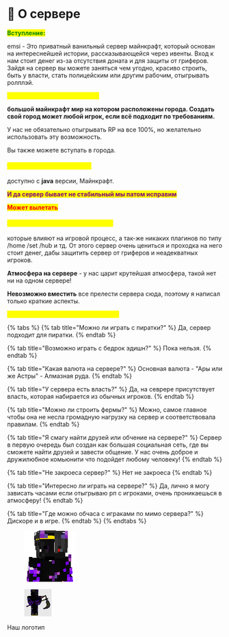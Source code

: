 # 📌 О сервере

<mark style="color:green;">**Вступление:**</mark>

emsi - Это приватный ванильный сервер майнкрафт, который основан на интереснейшей истории, рассказывающейся через ивенты. Вход к нам стоит денег из-за отсутствия доната и для защиты от гриферов. Зайдя на сервер вы можете заняться чем угодно, красиво строить, быть у власти, стать полицейским или другим рабочим, отыгрывать ролплэй.

<mark style="color:yellow;">**Сервер представляет из себя:**</mark>

**большой майнкрафт мир на котором расположены города. Создать свой город может любой игрок, если всё подходит по требованиям.**

У нас не обязательно отыгрывать RP на все 100%, но желательно использовать эту возможность.

Вы также можете вступать в города.

#### <mark style="color:yellow;">**Игра на сервере возможна:**</mark> <a href="#igra-na-servere-vozmozhna" id="igra-na-servere-vozmozhna"></a>

доступно с  **java** версии,  Майнкрафт.

<mark style="color:purple;">**И да сервер бывает не стабильный мы патом исправим**</mark>&#x20;

<mark style="color:red;">**Может вылетать**</mark>&#x20;

#### <mark style="color:yellow;">**На сервере нет приватов, донатов:**</mark> <a href="#na-servere-net-privatov-donatov" id="na-servere-net-privatov-donatov"></a>

которые влияют на игровой процесс, а так-же никаких плагинов по типу /home /set /hub и тд. От этого сервер очень цениться и проходка на него стоит денег, дабы защитить сервер от гриферов и неадекватных игроков.

**Атмосфера на сервере** - у нас царит крутейшая атмосфера, такой нет ни на одном сервере!

**Невозможно вместить** все прелести сервера сюда, поэтому я написал только краткие аспекты.

<mark style="color:yellow;">**Вопросы которые часто нам задают:**</mark>



{% tabs %}
{% tab title="Можно ли играть с пиратки?" %}
Да, сервер подходит для пиратки.
{% endtab %}

{% tab title="Возможно играть с бедрок эдишн?" %}
Пока нельзя.
{% endtab %}

{% tab title="Какая валюта на сервере?" %}
Основная валюта - "Ары или же Астры" - Алмазная руда.
{% endtab %}

{% tab title="У сервера есть власть?" %}
Да, на севрере присутствует власть, которая набирается из обычных игроков.
{% endtab %}

{% tab title="Можно ли строить фермы?" %}
Можно, самое главное чтобы она не несла громадную нагрузку на сервер и соответствовала правилам.
{% endtab %}

{% tab title="Я смагу найти друзей или обчение на сервере?" %}
Сервер в первую очередь был создан как большая социальная сеть, где вы сможете найти друзей и завести общение. У нас очень доброе и дружилюбное комьюнити что подойдет любому человеку!
{% endtab %}

{% tab title="Не закроеса сервер?" %}
Нет не закроеса
{% endtab %}

{% tab title="Интересно ли играть на сервере?" %}
Да, лично я могу зависать часами если отыгрываю рп с игроками, очень проникаешься в атмосферу!
{% endtab %}

{% tab title="Где можно обчаса с играками по мимо сервера?" %}
Дискоре и в игре.
{% endtab %}
{% endtabs %}



<figure><img src="../../.gitbook/assets/skin-avatar.png" alt=""><figcaption></figcaption></figure>

<figure><img src="../../.gitbook/assets/server-icon.png" alt=""><figcaption></figcaption></figure>

Наш логотип
